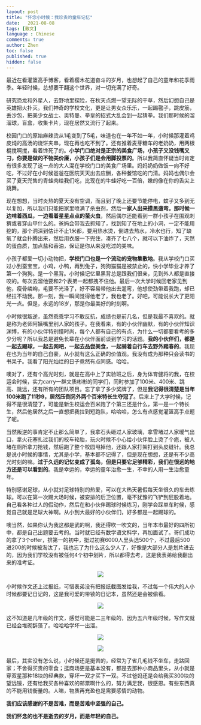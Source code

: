 ```yaml
---
layout: post
title: "怀念小时候：我珍贵的童年记忆"
date:   2021-08-08
tags: [散文]
language : Chinese
comments: true
author: Zhen
toc: false
published: true
hidden: false
---
```

最近在看灌篮高手博客，看着樱木花道奋斗的岁月，也想起了自己的童年和花季雨季。年轻时候，总想要干翻这个世界，对一切充满了好奇。

研究恐龙和外星人，去野地里探险，在秋天点燃一望无际的干草，然后幻想自己是英雄把火扑灭。我们神奇的学校文化，更是让男女众乐乐，一起踢毽子，跳皮筋，丢沙包，把美少女战士、奥特曼、拳皇的招式大乱会到一起猜拳。我们那时候的溜溜球，盲盒，收集卡片，现在居然又流行了起来。

校园门口的原始麻辣烫从1毛变到了5毛，味道也在一年不如一年，小时候那灌着鸡皮炖的高汤的烧饼夹串，现在再也吃不到了。还有推着麦芽糖车的老奶奶，用两根棍搅啊搅，看着馋死了的。**小学门口绝对是正宗的美食广场，小孩子又没钱嘴又刁，你要是做的不物美价廉，小孩子们是会用脚投票的**。所以我简直怀疑当时肯定有很多发现了这一点的大人混在学校门口的美食广场里。妈妈奶奶做饭一向不好吃，不过好在小时候爸爸在医院天天出去应酬，各种餐馆吃的门清。妈妈也偶尔会买了夏天兜售的青蛙肉给我们吃，比现在的牛蛙好吃一百倍，嫩的像在你的舌尖上跳舞。

现在想想，当时炎热的夏天没有空调，而且到了晚上还要节能停电，蚊子又多到无以复加，所以我们只能把家里喷满了杀虫剂，然后**一家人出来摸黑遛弯。那时候一边啃着西瓜，一边看着星星点点的萤火虫**，然后偶尔还能看到一群小孩子在围观刺猬或者穿山甲什么的。爸妈会带我去抓知了，找到知了在地上的小洞，一定不能用挖的，那个洞深到估计不止1米都，要用热水烫，倒进去热水，冷水也行，知了缺氧了就会扑腾出来，然后用衣服一下兜住，凑齐了七八个，就可以下油炸了，天然的蛋白质，加点盐和香油，保证是你从来没吃过的美味。

小孩子都爱一切小动物把，**学校门口也是一个流动的宠物集散地**。我从学校门口买过小到蚕宝宝，小鸡，小鸭，再到兔子，狗狗猫猫是被禁止的，快小学毕业才养了第一个狗狗。是一个黑背。小时候记忆里黑背总是跟我们很亲，见到外人都是直接咬的。每次去溜他要和2个表弟一起都拽不住他。最后一次大学时候回老家见到他，瘦骨嶙峋，毛要不光泽了，好不容易带他出去遛弯，他想使劲带着我跑，却已经拉不动我。那一刻，我一瞬间觉得他老了，我也老了。好吧，可能说长大了更阳光一点。但是，永远的18岁，那是你最美好的时刻啊。

小时候很叛逆，虽然乖乖学习不敢反抗，成绩也是前几名，但是我最不喜欢的。就是称为老师阿姨嘴里别人家的孩子。在我看来，有的小伙伴幽默，有的小伙伴知识渊博，有的小伙伴特别懂时尚，每个人都有自己的有点，为什么一切都要看考的多少分呢？所以我总是避免长辈在小伙伴面前谈到学习的话题。**我的小伙伴们，都是一起去踢球，一起去网吧，一起去品尝美食，一起骑着自行车去野外踏春的**。我现在也为当年的自己自豪，从小就有这么正确的价值观。我没有成为那种只会读书的书呆子。我看了阳光灿烂的日子竟然有点同感。哈哈。

噢对了，还有个高光时刻，就是在高中上了实验班之后，身为体育健将的我，在校运会时候，实力carry一群文质彬彬的同学们，同时参加了100米、400米、跳高、跳远，还有所有的团队项目。忘了拿了多少奖牌了，但是**我记得很清楚是当年100米跑了11秒9，居然压倒另外两个百米特长生夺冠了**。后来上了大学时候，记得不是很清楚了，可能是新生校运会百米跑了个第三还是什么，第一是一个特长生，然后他居然之后一直想把我拉到短跑队，哈哈哈，怎么有点感觉灌篮高手点题了呢。

当然叛逆的事肯定不止那么简单了，我拿石头砸过人家玻璃，拿雪堵过人家暖气出口，拿火花塞扎过我们的校车轮胎，玩火时候不小心给小伙伴脸上烫了个疤，被人堵在厕所拿刀抢钱，然后跑了整个校园甩掉他，还跟人家打架打到头皮缝针。我总是说小时候的事情，尤其是小学，基本都不记得了，但是现在想想，还是有不少高光时刻的嘛。**过于久远的记忆变成了孤岛，但是只要它足够精彩，我们在很远的地方还是可以看到的**。我是幸运的，幸运的童年治愈一生，不幸的人用一生治愈童年。

特别感谢足球，从小就对足球特别的热爱，可以在大热天暑假每天坐很久的车去练球。可以在第一次踢大场时候，被安排的后卫位置，毫不犹豫的飞铲到屁股着地。自己看各种过人的假动作，然后在和小伙伴踢球时候练习，刚学会踩单车时候，感觉自己就是足球大神啊。从小到大最好的小伙伴们，好多都是一起踢球的。 

噢当然，如果你认为我这都是武的啊，我还得吹一吹文的，当年本市最好的四所初中，都是自己出题要去考的。当时就已经有数学语文科学，再加面试了。哥们成功的拿了3个offer，排第一的初中，挺过初赛6000人里头选500个，不过最后500进200的时候被淘汰了，我也忘了为什么这么少人了，好像是大部分人是划片进去的，因为我们学校没有被任何4个初中划片，所以都得去考，这是我表弟给我翻出来的准考证。
<p align="center"> <img src="{{ site.imageurl }}/童年1.jpg"> </p> 

小时候作文还上过报纸，可惜表弟没有把报纸截图发给我，不过每一个伟大的人小时候都要记日记的，这是我可爱的带锁的日记本，虽然还是会被偷看。
<p align="center"> <img src="{{ site.imageurl }}/童年2.jpg"> </p> 

这不知道是几年级的作文，感觉可能是二三年级的，因为五六年级时候，写作文就已经会堆砌辞藻了。哈哈哈学坏一出溜。
<p align="center"> <img src="{{ site.imageurl }}/童年3.jpg"> </p> 
<p align="center"> <img src="{{ site.imageurl }}/童年4.jpg"> </p>   

最后，其实没有怎么说，小时候还是挺苦的，经常为了省几毛钱不坐车，走路回家；不舍得买贵的零食；逛商场更是基本没有，都是去那种小商品里头，从小就是穿双星那种18块的经典款，穿坏一双才买下一双。不过爸妈还是会给我买300块的望远镜，还有给我买各种喜欢的邮票啊什么的，努力满足我，很感恩。有些东西真的不能用钱衡量的。人嘛，物质再充盈也是需要感情的动物。

**我们应该感谢的不是苦难，而是苦难中坚强的自己。**

**我们怀念的也不是逝去的岁月，而是年轻的自己。**

<!--stackedit_data:
eyJoaXN0b3J5IjpbMTI5NjE5NDc1NCw3ODUzNzEwMTcsLTEyMD
k5NjMyMDgsLTE3OTA4OTU2MTQsLTU2MTg1MTgyMiw4OTA4MTg1
NTBdfQ==
-->